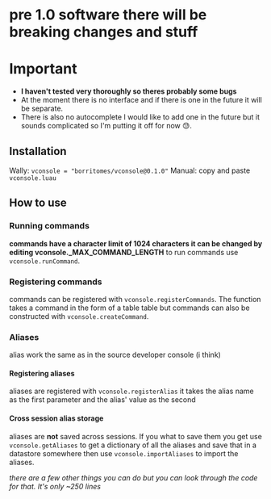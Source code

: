 # pre 1.0 software there will be breaking changes and stuff

# Important
- **I haven't tested very thoroughly so theres probably some bugs**
- At the moment there is no interface and if there is one in the future it will be separate.
- There is also no autocomplete I would like to add one in the future but it sounds complicated so I'm putting it off for now 😓.

## Installation

Wally:
```vconsole = "borritomes/vconsole@0.1.0"```
Manual:
copy and paste `vconsole.luau`

## How to use

### Running commands

**commands have a character limit of 1024 characters it can be changed by editing vconsole._MAX_COMMAND_LENGTH**
to run commands use `vconsole.runCommand`.

### Registering commands

commands can be registered with `vconsole.registerCommands`. The function takes a command in the form of a table table but commands can also be constructed with `vconsole.createCommand`.

### Aliases

alias work the same as in the source developer console (i think)

#### Registering aliases

aliases are registered with `vconsole.registerAlias` it takes the alias name as the first parameter and the alias' value as the second

#### Cross session alias storage
aliases are **not** saved across sessions. If you what to save them you get use `vconsole.getAliases` to get a dictionary of all the aliases and save that in a datastore somewhere then use `vconsole.importAliases` to import the aliases.

*there are a few other things you can do but you can look through the code for that. It's only ~250 lines*
